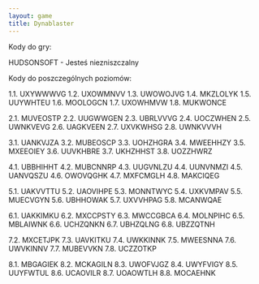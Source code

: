 ```yaml
---
layout: game
title: Dynablaster
---
```


Kody do gry:

HUDSONSOFT - Jesteś niezniszczalny

Kody do poszczególnych poziomów:

1.1. UXYWWWVG
1.2. UXOWMNVV
1.3. UWOWOJVG
1.4. MKZLOLYK
1.5. UUYWHTEU
1.6. MOOLOGCN
1.7. UXOWHMVW
1.8. MUKWONCE

2.1. MUVEOSTP
2.2. UUGWWGEN
2.3. UBRLVVVG
2.4. UOCZWHEN
2.5. UWNKVEVG
2.6. UAGKVEEN
2.7. UXVKWHSG
2.8. UWNKVVVH

3.1. UANKVJZA
3.2. MUBEOSCP
3.3. UOHZHGRA
3.4. MWEEHHZY
3.5. MXEEOIEY
3.6. UUVKHBRE
3.7. UKHZHHST
3.8. UOZZHWRZ

4.1. UBBHIHHT
4.2. MUBCNNRP
4.3. UUGVNLZU
4.4. UUNVNMZI
4.5. UANVQSZU
4.6. OWOVQGHK
4.7. MXFCMGLH
4.8. MAKCIQEG

5.1. UAKVVTTU
5.2. UAOVIHPE
5.3. MONNTWYC
5.4. UXKVMPAV
5.5. MUECVGYN
5.6. UBHHOWAK
5.7. UXVVHPAG
5.8. MCANWQAE

6.1. UAKKIMKU
6.2. MXCCPSTY
6.3. MWCCGBCA
6.4. MOLNPIHC
6.5. MBLAIWNK
6.6. UCHZQNKN
6.7. UBHZQLNG
6.8. UBZZQTNH

7.2. MXCETJPK
7.3. UAVKITKU
7.4. UWKKINNK
7.5. MWEESNNA
7.6. UWVKINNV
7.7. MUBEVVKN
7.8. UCZZOTKP

8.1. MBGAGIEK
8.2. MCKAGILN
8.3. UWOFVJGZ
8.4. UWYFVIGY
8.5. UUYFWTUL
8.6. UCAOVILR
8.7. UOAOWTLH
8.8. MOCAEHNK

